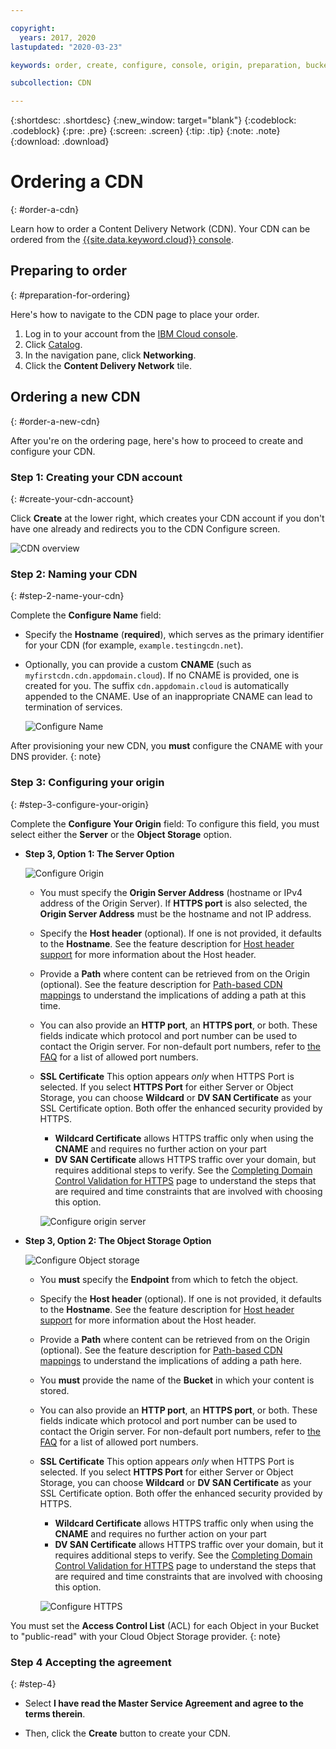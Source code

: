 ```yaml
---

copyright:
  years: 2017, 2020
lastupdated: "2020-03-23"

keywords: order, create, configure, console, origin, preparation, bucket

subcollection: CDN

---
```


{:shortdesc: .shortdesc}
{:new_window: target="blank"}
{:codeblock: .codeblock}
{:pre: .pre}
{:screen: .screen}
{:tip: .tip}
{:note: .note}
{:download: .download}

# Ordering a CDN
{: #order-a-cdn}

Learn how to order a Content Delivery Network (CDN). Your CDN can be ordered from the [{{site.data.keyword.cloud}} console](https://cloud.ibm.com/login).

## Preparing to order
{: #preparation-for-ordering}

Here's how to navigate to the CDN page to place your order.
1. Log in to your account from the [IBM Cloud console](https://cloud.ibm.com/login).
1. Click [Catalog](https://cloud.ibm.com/catalog/).
1. In the navigation pane, click **Networking**.
1. Click the **Content Delivery Network** tile.

## Ordering a new CDN
{: #order-a-new-cdn}

After you're on the ordering page, here's how to proceed to create and configure your CDN.

### Step 1: Creating your CDN account
{: #create-your-cdn-account}

Click **Create** at the lower right, which creates your CDN account if you don't have one already and redirects you to the CDN Configure screen.

   ![CDN overview](images/content-delivery.png)

### Step 2: Naming your CDN
{: #step-2-name-your-cdn}

Complete the **Configure Name** field:  

  * Specify the **Hostname** (**required**), which serves as the primary identifier for your CDN (for example, `example.testingcdn.net`).  
  * Optionally, you can provide a custom **CNAME** (such as `myfirstcdn.cdn.appdomain.cloud`). If no CNAME is provided, one is created for you. The suffix `cdn.appdomain.cloud` is automatically appended to the CNAME. Use of an inappropriate CNAME can lead to termination of services.

       ![Configure Name](images/configure-hostname-cname.png)  

After provisioning your new CDN, you **must** configure the CNAME with your DNS provider.
{: note}
### Step 3: Configuring your origin
{: #step-3-configure-your-origin}

Complete the **Configure Your Origin** field: To configure this field, you must select either the **Server** or the **Object Storage** option.  

  * **Step 3, Option 1: The Server Option**

     ![Configure Origin](images/configure-origin-server.png)

      * You must specify the **Origin Server Address** (hostname or IPv4 address of the Origin Server). If **HTTPS port** is also selected, the **Origin Server Address** must be the hostname and not IP address.

      * Specify the **Host header** (optional). If one is not provided, it defaults to the **Hostname**. See the feature description for [Host header support](/docs/CDN?topic=CDN-about-content-delivery-networks-cdn-#host-header-support) for more information about the Host header.  

      * Provide a **Path** where content can be retrieved from on the Origin (optional). See the feature description for [Path-based CDN mappings](/docs/CDN?topic=CDN-about-content-delivery-networks-cdn-#path-based-cdn-mappings) to understand the implications of adding a path at this time.

      * You can also provide an **HTTP port**, an **HTTPS port**, or both. These fields indicate which protocol and port number can be used to contact the Origin server. For non-default port numbers, refer to [the FAQ](/docs/CDN?topic=CDN-faqs#are-there-any-restrictions-on-what-http-and-https-port-numbers-are-allowed-for-akamai-) for a list of allowed port numbers.

      * **SSL Certificate** This option appears _only_ when HTTPS Port is selected. If you select **HTTPS Port** for either Server or Object Storage, you can choose **Wildcard** or **DV SAN Certificate** as your SSL Certificate option. Both offer the enhanced security provided by HTTPS.
         * **Wildcard Certificate** allows HTTPS traffic only when using the **CNAME** and requires no further action on your part
         * **DV SAN Certificate** allows HTTPS traffic over your domain, but requires additional steps to verify. See the [Completing Domain Control Validation for HTTPS](/docs/CDN?topic=CDN-completing-domain-control-validation-for-https-with-dv-san#completing-domain-control-validation-for-https) page to understand the steps that are required and time constraints that are involved with choosing this option.

	     ![Configure origin server](images/ssl-cert-options.png)

  * **Step 3, Option 2: The Object Storage Option**

    ![Configure Object storage](images/configure-origin-object-storage.png)

      * You **must** specify the **Endpoint** from which to fetch the object.

      * Specify the **Host header** (optional). If one is not provided, it defaults to the **Hostname**. See the feature description for [Host header support](/docs/CDN?topic=CDN-about-content-delivery-networks-cdn-#host-header-support) for more information about the Host header.  

      * Provide a **Path** where content can be retrieved from on the Origin (optional). See the feature description for [Path-based CDN mappings](/docs/CDN?topic=CDN-about-content-delivery-networks-cdn-#path-based-cdn-mappings) to understand the implications of adding a path here.

      * You **must** provide the name of the **Bucket** in which your content is stored.

      * You can also provide an **HTTP port**, an **HTTPS port**, or both. These fields indicate which protocol and port number can be used to contact the Origin server. For non-default port numbers, refer to [the FAQ](/docs/CDN?topic=CDN-faqs#are-there-any-restrictions-on-what-http-and-https-port-numbers-are-allowed-for-akamai-) for a list of allowed port numbers.

      * **SSL Certificate** This option appears _only_ when HTTPS Port is selected. If you select **HTTPS Port** for either Server or Object Storage, you can choose **Wildcard** or **DV SAN Certificate** as your SSL Certificate option. Both offer the enhanced security provided by HTTPS.
         * **Wildcard Certificate** allows HTTPS traffic only when using the **CNAME** and requires no further action on your part
         * **DV SAN Certificate** allows HTTPS traffic over your domain, but it requires additional steps to verify. See the [Completing Domain Control Validation for HTTPS](/docs/CDN?topic=CDN-completing-domain-control-validation-for-https-with-dv-san#completing-domain-control-validation-for-https) page to understand the steps that are required and time constraints that are involved with choosing this option.

        ![Configure HTTPS](images/ssl-cert-options.png)

You must set the **Access Control List** (ACL) for each Object in your Bucket to "public-read" with your Cloud Object Storage provider.
{: note}

### Step 4 Accepting the agreement
{: #step-4}

* Select **I have read the Master Service Agreement and agree to the terms therein**.

* Then, click the **Create** button to create your CDN.
